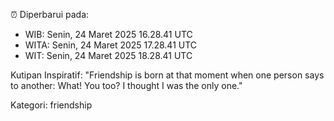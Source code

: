 ⏰ Diperbarui pada:
- WIB: Senin, 24 Maret 2025 16.28.41 UTC
- WITA: Senin, 24 Maret 2025 17.28.41 UTC
- WIT: Senin, 24 Maret 2025 18.28.41 UTC

Kutipan Inspiratif:
"Friendship is born at that moment when one person says to another: What! You too? I thought I was the only one."


Kategori: friendship

